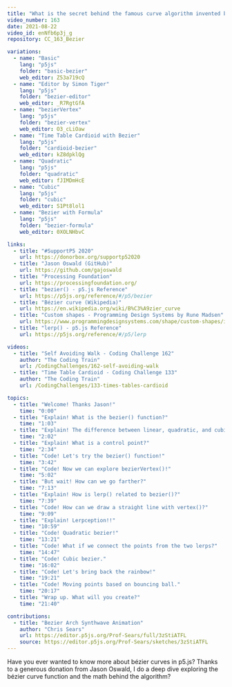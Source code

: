```yaml
---
title: "What is the secret behind the famous curve algorithm invented by a French car maker Pierre Bézier? - p5.js Bézier Curve - Coding Challenge 163"
video_number: 163
date: 2021-08-22
video_id: enNfb6p3j_g
repository: CC_163_Bezier

variations:
  - name: "Basic"
    lang: "p5js"
    folder: "basic-bezier"
    web_editor: Z53a719cQ
  - name: "Editor by Simon Tiger"
    lang: "p5js"
    folder: "bezier-editor"
    web_editor: _R7RgtGfA
  - name: "bezierVertex"
    lang: "p5js"
    folder: "bezier-vertex"
    web_editor: O3_cLiOaw
  - name: "Time Table Cardioid with Bezier"
    lang: "p5js"
    folder: "cardioid-bezier"
    web_editor: kZ8dpklQg
  - name: "Quadratic"
    lang: "p5js"
    folder: "quadratic"
    web_editor: fJIMDmHcE
  - name: "Cubic"
    lang: "p5js"
    folder: "cubic"
    web_editor: S1Pt8lol1
  - name: "Bezier with Formula"
    lang: "p5js"
    folder: "bezier-formula"
    web_editor: 0XOLNHbvC

links:
  - title: "#SupportP5 2020"
    url: https://donorbox.org/supportp52020
  - title: "Jason Oswald (GitHub)"
    url: https://github.com/gajoswald
  - title: "Processing Foundation"
    url: https://processingfoundation.org/
  - title: "bezier() - p5.js Reference"
    url: https://p5js.org/reference/#/p5/bezier
  - title: "Bézier curve (Wikipedia)"
    url: https://en.wikipedia.org/wiki/B%C3%A9zier_curve
  - title: "Custom shapes - Programming Design Systems by Rune Madsen"
    url: https://www.programmingdesignsystems.com/shape/custom-shapes/index.html#custom-shapes-pANLh0l
  - title: "lerp() - p5.js Reference"
    url: https://p5js.org/reference/#/p5/lerp

videos:
  - title: "Self Avoiding Walk - Coding Challenge 162"
    author: "The Coding Train"
    url: /CodingChallenges/162-self-avoiding-walk
  - title: "Time Table Cardioid - Coding Challenge 133"
    author: "The Coding Train"
    url: /CodingChallenges/133-times-tables-cardioid

topics:
  - title: "Welcome! Thanks Jason!"
    time: "0:00"
  - title: "Explain! What is the bezier() function?"
    time: "1:03"
  - title: "Explain! The difference between linear, quadratic, and cubic bezier curves?"
    time: "2:02"
  - title: "Explain! What is a control point?"
    time: "2:34"
  - title: "Code! Let's try the bezier() function!"
    time: "3:42"
  - title: "Code! Now we can explore bezierVertex()!"
    time: "5:02"
  - title: "But wait! How can we go farther?"
    time: "7:13"
  - title: "Explain! How is lerp() related to bezier()?"
    time: "7:39"
  - title: "Code! How can we draw a straight line with vertex()?"
    time: "9:09"
  - title: "Explain! Lerpception!!"
    time: "10:59"
  - title: "Code! Quadratic bezier!"
    time: "13:21"
  - title: "Code! What if we connect the points from the two lerps?"
    time: "14:47"
  - title: "Code! Cubic bezier."
    time: "16:02"
  - title: "Code! Let's bring back the rainbow!"
    time: "19:21"
  - title: "Code! Moving points based on bouncing ball."
    time: "20:17"
  - title: "Wrap up. What will you create?"
    time: "21:40"

contributions:
  - title: "Bezier Arch Synthwave Animation"
    author: "Chris Sears"
    url: https://editor.p5js.org/Prof-Sears/full/3zStiATFL
    source: https://editor.p5js.org/Prof-Sears/sketches/3zStiATFL
---
```


Have you ever wanted to know more about bézier curves in p5.js? Thanks to a generous donation from Jason Oswald, I do a deep dive exploring the bézier curve function and the math behind the algorithm?
